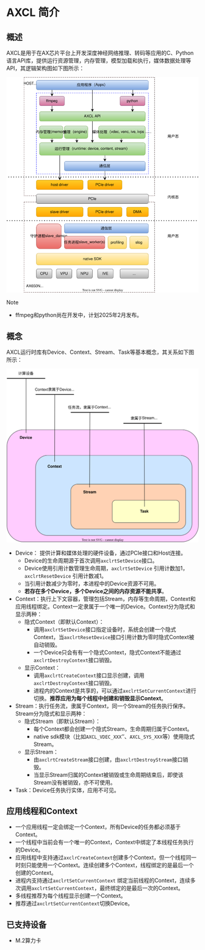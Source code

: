 # AXCL 简介

## 概述

AXCL是用于在AX芯片平台上开发深度神经网络推理、转码等应用的C、Python语言API库，提供运行资源管理，内存管理，模型加载和执行，媒体数据处理等API，其逻辑架构图如下图所示：

![](../res/axcl_architecture.svg)

> [!NOTE]
>
> - ffmpeg和python尚在开发中，计划2025年2月发布。



## 概念

AXCL运行时库有Device、Context、Stream、Task等基本概念，其关系如下图所示：

![](../res/axcl_concept.svg)

- Device： 提供计算和媒体处理的硬件设备，通过PCIe接口和Host连接。
  - Device的生命周期源于首次调用`axclrtSetDevice`接口。
  - Device使用引用计数管理生命周期，`axclrtSetDevice` 引用计数加1，`axclrtResetDevice` 引用计数减1。
  - 当引用计数减少为零时，本进程中的Device资源不可用。
  - **若存在多个Device，多个Device之间的内存资源不能共享**。
- Context：执行上下文容器，管理包括Stream，内存等生命周期，Context和应用线程绑定。Context一定隶属于一个唯一的Device。Context分为隐式和显示两种：
  - 隐式Context（即默认Context）：
    - 调用`axclrtSetDevice`接口指定设备时，系统会创建一个隐式Context，当`axclrtResetDevice`接口引用计数为零时隐式Context被自动销毁。
    - 一个Device只会有有一个隐式Context，隐式Context不能通过`axclrtDestroyContext`接口销毁。
  - 显示Context：
    - 调用`axclrtCreateContext`接口显示创建，调用`axclrtDestroyContext`接口销毁。
    - 进程内的Context是共享的，可以通过`axclrtSetCurrentContext`进行切换。**推荐应用为每个线程中创建和销毁显示Context**。
- Stream：执行任务流，隶属于Context，同一个Stream的任务执行保序。Stream分为隐式和显示两种：
  - 隐式Stream（即默认Stream）：
    - 每个Context都会创建一个隐式Stream，生命周期归属于Context。
    - native sdk模块（比如`AXCL_VDEC_XXX`’’、`AXCL_SYS_XXX`等）使用隐式Stream。
  - 显示Stream：
    - 由`axclrtCreateStream`接口创建，由`axclrtDestroyStream`接口销毁。
    - 当显示Stream归属的Context被销毁或生命周期结束后，即使该Stream没有被销毁，亦不可使用。
- Task：Device任务执行实体，应用不可见。

## 应用线程和Context

- 一个应用线程一定会绑定一个Context，所有Device的任务都必须基于Context。
- 一个线程中当前会有一个唯一的Context，Context中绑定了本线程任务执行的Device。
- 应用线程中支持通过`axclrCreateContext`创建多个Context，但一个线程同一时刻只能使用一个Context。连续创建多个Context，线程绑定的是最后一个创建的Context。
- 进程内支持通过`axclrtSetCurrentContext` 绑定当前线程的Context，连续多次调用`axclrtSetCurrentContext`，最终绑定的是最后一次的Context。
- 多线程推荐为每个线程显示创建一个Context。
- 推荐通过`axclrtSetCurrentContext`切换Device。



## 已支持设备

- M.2算力卡

